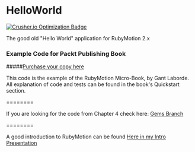 HelloWorld
==========
[![Crusher.io Optimization Badge](http://crusher.io/repo/gantman/helloworld/badge)](http://crusher.io/repo/gantman/helloworld)

The good old "Hello World" application for RubyMotion 2.x

### Example Code for Packt Publishing Book ###
#####[Purchase your copy here](http://amzn.to/1ckJh0O)

This code is the example of the RubyMotion Micro-Book, by Gant Laborde.
All explanation of code and tests can be found in the book's Quickstart section.

========

If you are looking for the code from Chapter 4 check here:
[Gems Branch](https://github.com/GantMan/HelloWorld/tree/gem_refactor)

========

A good introduction to RubyMotion can be found [Here in my Intro Presentation](https://github.com/GantMan/RubyMotion-Intro)
